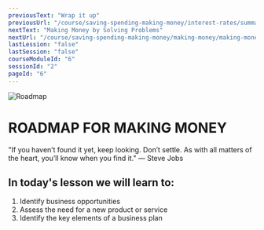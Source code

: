 ```yaml
---
previousText: "Wrap it up"
previousUrl: "/course/saving-spending-making-money/interest-rates/summary"
nextText: "Making Money by Solving Problems"
nextUrl: "/course/saving-spending-making-money/making-money/making-money-by-solving-problems"
lastLession: "false"
lastSession: "false"
courseModuleId: "6"
sessionId: "2"
pageId: "6"
---
```



![Roadmap](/assets/img/roadmap.png)
# ROADMAP FOR MAKING MONEY
<sparkle-character-intro class="shift-up-overlap" position="right" character="jen">
"If you haven’t found it yet, keep looking. Don’t settle. As with all matters of the heart, you’ll know when you find it." — Steve Jobs
</sparkle-character-intro>

## In today's lesson we will learn to:

1. Identify business opportunities
2. Assess the need for a new product or service
3. Identify the key elements of a business plan
